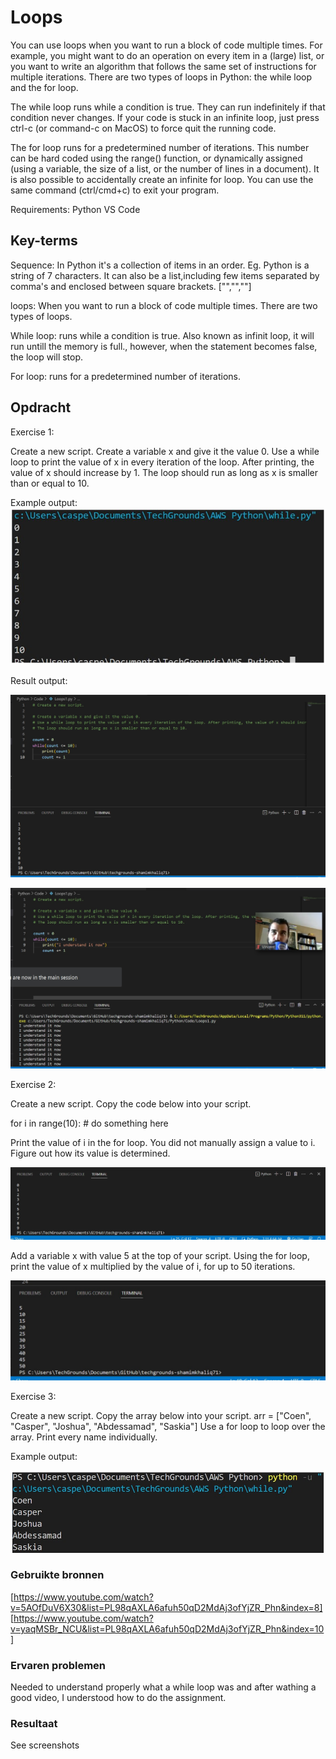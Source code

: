 # Loops

You can use loops when you want to run a block of code multiple times. For example, you might want to do an operation on every item in a (large) list, or you want to write an algorithm that follows the same set of instructions for multiple iterations.
There are two types of loops in Python: the while loop and the for loop.

The while loop runs while a condition is true. They can run indefinitely if that condition never changes. If your code is stuck in an infinite loop, just press ctrl-c (or command-c on MacOS) to force quit the running code.

The for loop runs for a predetermined number of iterations. This number can be hard coded using the range() function, or dynamically assigned (using a variable, the size of a list, or the number of lines in a document). It is also possible to accidentally create an infinite for loop. You can use the same command (ctrl/cmd+c) to exit your program.

Requirements:
Python
VS Code

## Key-terms

Sequence: In Python it's a collection of items in an order.
Eg. Python is a string of 7 characters.  It can also be a list,including few items separated by comma's and enclosed between square brackets. ["","",""]

loops: When you want to run a block of code multiple times. There are two types of loops.

While loop: runs while a condition is true. Also known as infinit loop, it will run untill the memory is full., however, when the statement becomes false, the loop will stop.

For loop: runs for a predetermined number of iterations.

## Opdracht

Exercise 1:

Create a new script.
Create a variable x and give it the value 0.
Use a while loop to print the value of x in every iteration of the loop. After printing, the value of x should increase by 1. The loop should run as long as x is smaller than or equal to 10.

Example output:
![Alt text](../../00_includes/Python/Loops/Loops1.jpg)

Result output:

![Alt text](<../../00_includes/Python/Loops/While loop1.jpg>)

![Alt text](<../../00_includes/Python/Loops/While loop2.jpg>)


Exercise 2:

Create a new script.
Copy the code below into your script.

for i in range(10):
	# do something here

Print the value of i in the for loop. You did not manually assign a value to i. Figure out how its value is determined.

![Alt text](../../00_includes/Python/Loops/Loop_range1.jpg)


Add a variable x with value 5 at the top of your script.
Using the for loop, print the value of x multiplied by the value of i, for up to 50 iterations.

![Alt text](../../00_includes/Python/Loops/Loops_range50.jpg)


Exercise 3:

Create a new script.
Copy the array below into your script.
arr = ["Coen", "Casper", "Joshua", "Abdessamad", "Saskia"]
Use a for loop to loop over the array. Print every name individually.

Example output:

![Alt text](../../00_includes/Python/Loops/Loops2.jpg)


### Gebruikte bronnen

[https://www.youtube.com/watch?v=5AOfDuV6X30&list=PL98qAXLA6afuh50qD2MdAj3ofYjZR_Phn&index=8]
[https://www.youtube.com/watch?v=yaqMSBr_NCU&list=PL98qAXLA6afuh50qD2MdAj3ofYjZR_Phn&index=10]


### Ervaren problemen
Needed to understand properly what a while loop was and after wathing a good video, I understood how to do the assignment.

### Resultaat
See screenshots